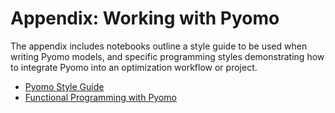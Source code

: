 # Appendix: Working with Pyomo

The appendix includes notebooks outline a style guide to be used when writing Pyomo models, and specific programming styles demonstrating how to integrate Pyomo into an optimization workflow or project.

* [Pyomo Style Guide](pyomo-style-guide.ipynb)
* [Functional Programming with Pyomo](functional-programming-pyomo.ipynb)
